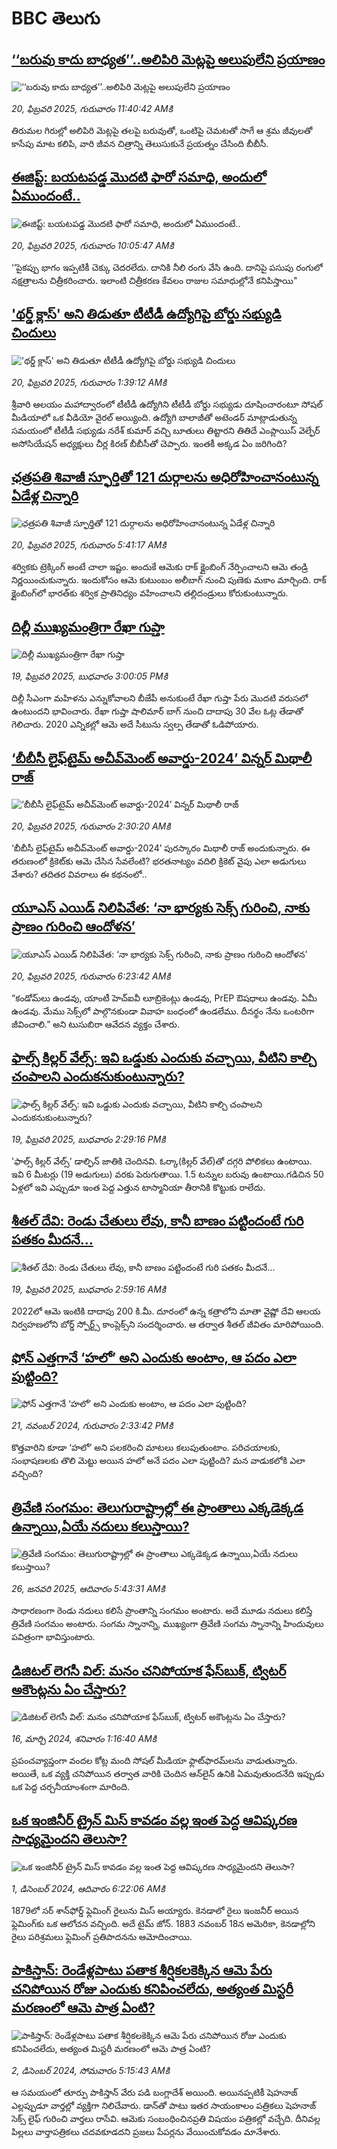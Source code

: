 # BBC తెలుగు## [‘‘బరువు కాదు బాధ్యత’’..అలిపిరి మెట్లపై అలుపులేని ప్రయాణం](https://www.bbc.com/telugu/articles/cj0q8g5yl89o?at_campaign=githubrss)![‘‘బరువు కాదు బాధ్యత’’..అలిపిరి మెట్లపై అలుపులేని ప్రయాణం](https://ichef.bbci.co.uk/ace/standard/240/cpsprodpb/6c41/live/c3eb13f0-ef75-11ef-966d-25c015c09dbc.jpg)_20, ఫిబ్రవరి 2025, గురువారం 11:40:42 AMకి_తిరుమల గిరుల్లో అలిపిరి మెట్లపై  తలపై బరువుతో, ఒంటిపై చెమటతో సాగే ఆ శ్రమ జీవులతో కాసేపు మాట కలిపి, వారి జీవన చిత్రాన్ని తెలుసుకునే ప్రయత్నం చేసింది బీబీసీ.## [ఈజిప్ట్: బయటపడ్డ మొదటి ఫారో సమాధి, అందులో ఏముందంటే..](https://www.bbc.com/telugu/articles/cq6y4l2lyppo?at_campaign=githubrss)![ఈజిప్ట్: బయటపడ్డ మొదటి ఫారో సమాధి, అందులో ఏముందంటే..](https://ichef.bbci.co.uk/ace/standard/240/cpsprodpb/e66f/live/d02bdc20-ef67-11ef-a467-85bd361ad9bb.jpg)_20, ఫిబ్రవరి 2025, గురువారం 10:05:47 AMకి_‘‘పైకప్పు భాగం ఇప్పటికీ చెక్కు చెదరలేదు. దానికి నీలి రంగు వేసి ఉంది. దానిపై పసుపు రంగులో నక్షత్రాలను చిత్రీకరించారు. ఇలాంటి చిత్రీకరణ కేవలం రాజుల సమాధుల్లోనే కనిపిస్తాయి"## ['థర్డ్ క్లాస్' అని తిడుతూ టీటీడీ ఉద్యోగిపై బోర్డు సభ్యుడి చిందులు](https://www.bbc.com/telugu/articles/c2d4gyzg5pgo?at_campaign=githubrss)!['థర్డ్ క్లాస్' అని తిడుతూ టీటీడీ ఉద్యోగిపై బోర్డు సభ్యుడి చిందులు](https://ichef.bbci.co.uk/ace/standard/240/cpsprodpb/e948/live/6d6c97a0-eed6-11ef-bd1b-d536627785f2.jpg)_20, ఫిబ్రవరి 2025, గురువారం 1:39:12 AMకి_శ్రీవారి ఆలయం మహాద్వారంలో టీటీడీ ఉద్యోగిని టీటీడీ బోర్డు సభ్యుడు దూషించారంటూ సోషల్ మీడియాలో ఒక వీడియో వైరల్ అయ్యింది. ఉద్యోగి బాలాజీతో అటెండర్‌ మాట్లాడుతున్న సమయంలో టీటీడీ సభ్యుడు నరేశ్ కుమార్ వచ్చి బూతులు తిట్టారని తితిదే ఎంప్లాయిస్ వెల్ఫేర్ అసోసియేషన్ అధ్యక్షులు చీర్ల కిరణ్ బీబీసీతో చెప్పారు. ఇంతకీ అక్కడ ఏం జరిగింది?## [ఛత్రపతి శివాజీ స్ఫూర్తితో 121 దుర్గాలను అధిరోహించానంటున్న ఏడేళ్ల చిన్నారి](https://www.bbc.com/telugu/articles/cdx2l7dw5e1o?at_campaign=githubrss)![ఛత్రపతి శివాజీ స్ఫూర్తితో 121 దుర్గాలను అధిరోహించానంటున్న ఏడేళ్ల చిన్నారి](https://ichef.bbci.co.uk/ace/standard/240/cpsprodpb/b5aa/live/6a577d80-eed8-11ef-a819-277e390a7a08.jpg)_20, ఫిబ్రవరి 2025, గురువారం 5:41:17 AMకి_శర్వికకు ట్రెక్కింగ్ అంటే చాలా ఇష్టం. అందుకే ఆమెకు రాక్ క్లైంబింగ్‌ నేర్పించాలని ఆమె తండ్రి నిర్ణయించుకున్నారు. ఇందుకోసం ఆమె కుటుంబం అలీబాగ్‌ నుంచి పుణెకు మకాం మార్చింది. రాక్ క్లైంబింగ్‌లో భారత్‌కు శర్విక ప్రాతినిధ్యం వహించాలని తల్లిదండ్రులు కోరుకుంటున్నారు.## [దిల్లీ ముఖ్యమంత్రిగా రేఖా గుప్తా](https://www.bbc.com/telugu/articles/cgq92j1wk8po?at_campaign=githubrss)![దిల్లీ ముఖ్యమంత్రిగా రేఖా గుప్తా](https://ichef.bbci.co.uk/ace/standard/240/cpsprodpb/1b35/live/b481dd80-eed1-11ef-8c04-eb11227da9fe.jpg)_19, ఫిబ్రవరి 2025, బుధవారం 3:00:05 PMకి_దిల్లీ సీఎంగా  మహిళను ఎన్నుకోవాలని బీజేపీ అనుకుంటే  రేఖా గుప్తా పేరు మొదటి వరుసలో ఉంటుందని భావించారు. రేఖా గుప్తా షాలిమార్ బాగ్ నుంచి దాదాపు 30 వేల ఓట్ల తేడాతో గెలిచారు. 2020 ఎన్నికల్లో ఆమె అదే సీటును స్వల్ప తేడాతో ఓడిపోయారు.## [‘బీబీసీ లైఫ్‌టైమ్ అచీవ్‌మెంట్ అవార్డు-2024’ విన్నర్ మిథాలీ రాజ్](https://www.bbc.com/telugu/articles/cn4m417d8g9o?at_campaign=githubrss)![‘బీబీసీ లైఫ్‌టైమ్ అచీవ్‌మెంట్ అవార్డు-2024’ విన్నర్ మిథాలీ రాజ్](https://ichef.bbci.co.uk/ace/standard/240/cpsprodpb/48f3/live/4a5a4a20-ef2e-11ef-855c-1dd88cc7dccb.png)_20, ఫిబ్రవరి 2025, గురువారం 2:30:20 AMకి_‘బీబీసీ లైఫ్‌టైమ్ అచీవ్‌మెంట్ అవార్డు-2024’ పురస్కారం మిథాలీ రాజ్ అందుకున్నారు. ఈ తరుణంలో క్రికెట్‌కు ఆమె చేసిన సేవలేంటి? భరతనాట్యం వదిలి క్రికెట్ వైపు ఎలా అడుగులు వేశారు? తదితర వివరాలు ఈ కథనంలో..## [యూఎస్ ఎయిడ్ నిలిపివేత: ‘నా భార్యకు సెక్స్ గురించి, నాకు ప్రాణం గురించి ఆందోళన’ ](https://www.bbc.com/telugu/articles/c7vdv3ne9n7o?at_campaign=githubrss)![యూఎస్ ఎయిడ్ నిలిపివేత: ‘నా భార్యకు సెక్స్ గురించి, నాకు ప్రాణం గురించి ఆందోళన’ ](https://ichef.bbci.co.uk/ace/standard/240/cpsprodpb/a710/live/88dcfc90-ef54-11ef-a319-fb4e7360c4ec.jpg)_20, ఫిబ్రవరి 2025, గురువారం 6:23:42 AMకి_“కండోమ్‌లు ఉండవు, యాంటీ హెచ్ఐవీ లూబ్రికెంట్లు ఉండవు, PrEP ఔషధాలు ఉండవు. ఏమీ ఉండవు. మేము సెక్స్‌లో పాల్గొనకుండా వివాహ బంధంలో ఉండలేము. దీనర్థం నేను ఒంటరిగా జీవించాలి.” అని టుసుబిరా ఆవేదన వ్యక్తం చేశారు.## [ఫాల్స్ కిల్లర్‌ వేల్స్‌: ఇవి ఒడ్డుకు ఎందుకు వచ్చాయి, వీటిని కాల్చి చంపాలని ఎందుకనుకుంటున్నారు?](https://www.bbc.com/telugu/articles/c0q1e2y30kno?at_campaign=githubrss)![ఫాల్స్ కిల్లర్‌ వేల్స్‌: ఇవి ఒడ్డుకు ఎందుకు వచ్చాయి, వీటిని కాల్చి చంపాలని ఎందుకనుకుంటున్నారు?](https://ichef.bbci.co.uk/ace/standard/240/cpsprodpb/f9f2/live/83cf7370-eeca-11ef-a319-fb4e7360c4ec.jpg)_19, ఫిబ్రవరి 2025, బుధవారం 2:29:16 PMకి_'ఫాల్స్ కిల్లర్ వేల్స్' డాల్ఫిన్ జాతికి చెందినవి. ఓర్కా(కిల్లర్ వేల్)తో దగ్గరి పోలికలు ఉంటాయి. ఇవి 6 మీటర్లు (19 అడుగులు) వరకు పెరుగుతాయి. 1.5 టన్నుల బరువు ఉంటాయి.గడిచిన 50 ఏళ్లలో ఇవి ఎప్పుడూ ఇంత పెద్ద ఎత్తున టాస్మానియా తీరానికి కొట్టుకు రాలేదు.## [శీతల్ దేవి: రెండు చేతులు లేవు, కానీ బాణం పట్టిందంటే గురి పతకం మీదనే...](https://www.bbc.com/telugu/articles/clyn5ddd5d1o?at_campaign=githubrss)![శీతల్ దేవి: రెండు చేతులు లేవు, కానీ బాణం పట్టిందంటే గురి పతకం మీదనే...](https://ichef.bbci.co.uk/ace/standard/240/cpsprodpb/49a5/live/40ce8450-ee82-11ef-a819-277e390a7a08.jpg)_19, ఫిబ్రవరి 2025, బుధవారం 2:59:16 AMకి_2022లో ఆమె ఇంటికి దాదాపు 200 కి.మీ. దూరంలో ఉన్న కత్రాలోని మాతా వైష్ణో దేవి ఆలయ నిర్వహణలోని బోర్డ్ స్పోర్ట్స్ కాంప్లెక్స్‌ని సందర్శించారు. ఆ తర్వాత శీతల్ జీవితం మారిపోయింది.## [ఫోన్ ఎత్తగానే ‘హలో’ అని ఎందుకు అంటాం, ఆ పదం ఎలా పుట్టింది?](https://www.bbc.com/telugu/articles/cgj7x7gdjq4o?at_campaign=githubrss)![ఫోన్ ఎత్తగానే ‘హలో’ అని ఎందుకు అంటాం, ఆ పదం ఎలా పుట్టింది?](https://ichef.bbci.co.uk/ace/standard/240/cpsprodpb/0618/live/7a20ebb0-a807-11ef-b21e-5359bd56d02f.jpg)_21, నవంబర్ 2024, గురువారం 2:33:42 PMకి_కొత్తవారిని కూడా ‘హలో’ అని పలకరించి మాటలు కలుపుతుంటాం.  పరిచయాలకు, సంభాషణలకు తొలి మెట్టు అయిన హలో అనే పదం ఎలా పుట్టింది? మన వాడుకలోకి ఎలా వచ్చింది?## [త్రివేణి సంగమం: తెలుగురాష్ట్రాల్లో ఈ ప్రాంతాలు ఎక్కడెక్కడ ఉన్నాయి,ఏయే నదులు కలుస్తాయి? ](https://www.bbc.com/telugu/articles/cz7elrr17jeo?at_campaign=githubrss)![త్రివేణి సంగమం: తెలుగురాష్ట్రాల్లో ఈ ప్రాంతాలు ఎక్కడెక్కడ ఉన్నాయి,ఏయే నదులు కలుస్తాయి? ](https://ichef.bbci.co.uk/ace/standard/240/cpsprodpb/9dad/live/7f50e780-da42-11ef-a37f-eba91255dc3d.jpg)_26, జనవరి 2025, ఆదివారం 5:43:31 AMకి_సాధారణంగా రెండు నదులు కలిసే ప్రాంతాన్ని సంగమం అంటారు. అదే మూడు నదులు కలిస్తే త్రివేణి సంగమం అంటారు. సంగమ స్నానాన్ని, ముఖ్యంగా త్రివేణి సంగమ స్నానాన్ని హిందువులు పవిత్రంగా భావిస్తుంటారు.## [డిజిటల్ లెగసీ విల్: మనం చనిపోయాక ఫేస్‌బుక్, ట్విటర్‌ అకౌంట్లను ఏం చేస్తారు?](https://www.bbc.com/telugu/articles/cx0zl1qeyq2o?at_campaign=githubrss)![డిజిటల్ లెగసీ విల్: మనం చనిపోయాక ఫేస్‌బుక్, ట్విటర్‌ అకౌంట్లను ఏం చేస్తారు?](https://ichef.bbci.co.uk/ace/standard/240/cpsprodpb/bea2/live/2323ffd0-e2d4-11ee-9410-0f893255c2a0.jpg)_16, మార్చి 2024, శనివారం 1:16:40 AMకి_ప్రపంచవ్యాప్తంగా వందల కోట్ల మంది సోషల్ మీడియా ఫ్లాట్‌ఫారమ్‌లను వాడుతున్నారు. అయితే, ఒక వ్యక్తి చనిపోయిన తర్వాత వారికి చెందిన ఆన్‌లైన్ ఉనికి ఏమవుతుందనేది ఇప్పుడు ఒక పెద్ద చర్చనీయాంశంగా మారింది.## [ఒక ఇంజినీర్ ట్రైన్ మిస్ కావడం వల్ల ఇంత పెద్ద ఆవిష్కరణ సాధ్యమైందని తెలుసా?](https://www.bbc.com/telugu/articles/c774y4mdrgdo?at_campaign=githubrss)![ఒక ఇంజినీర్ ట్రైన్ మిస్ కావడం వల్ల ఇంత పెద్ద ఆవిష్కరణ సాధ్యమైందని తెలుసా?](https://ichef.bbci.co.uk/ace/standard/240/cpsprodpb/d07c/live/d2f92490-ab19-11ef-8264-5f9791599833.jpg)_1, డిసెంబర్ 2024, ఆదివారం 6:22:06 AMకి_1879లో సర్ శాన్‌ఫోర్డ్ ఫ్లెమింగ్ రైలును మిస్ అయ్యారు. కెనడాలో రైలు ఇంజనీర్ అయిన ఫ్లెమింగ్‌కు ఒక ఆలోచన వచ్చింది. అదే టైమ్ జోన్‌. 
1883 నవంబర్ 18న అమెరికా, కెనడాల్లోని రైలు పరిశ్రమలు ఫ్లెమింగ్ ప్రతిపాదనను ఆమోదించాయి.## [పాకిస్తాన్: రెండేళ్లపాటు పతాక శీర్షికలకెక్కిన ఆమె పేరు  చనిపోయిన రోజు ఎందుకు కనిపించలేదు,  అత్యంత మిస్టరీ మరణంలో ఆమె పాత్ర ఏంటి? ](https://www.bbc.com/telugu/articles/c33dnv8l5yro?at_campaign=githubrss)![పాకిస్తాన్: రెండేళ్లపాటు పతాక శీర్షికలకెక్కిన ఆమె పేరు  చనిపోయిన రోజు ఎందుకు కనిపించలేదు,  అత్యంత మిస్టరీ మరణంలో ఆమె పాత్ర ఏంటి? ](https://ichef.bbci.co.uk/ace/standard/240/cpsprodpb/62a1/live/cea16000-aff7-11ef-bdf5-b7cb2fa86e10.png)_2, డిసెంబర్ 2024, సోమవారం 5:15:43 AMకి_ఆ సమయంలో తూర్పు పాకిస్తాన్ వేరు పడి బంగ్లాదేశ్ అయింది. అయినప్పటికీ షెహనాజ్ ఎల్లప్పుడూ వార్తల్లో వ్యక్తిగా నిలిచేవారు. డాన్‌తో పాటు ఇతర సాయంకాలం పత్రికలు షెహనాజ్ సెక్స్ లైఫ్ గురించి వార్తలు రాసేవి. ఆమెకు సంబంధించినప్రతి విషయం పత్రికల్లో వచ్చేది. దీనివల్ల పిల్లలు వార్తాపత్రికలు చదవకూడదని ప్రజలు పేపర్లను వేయించుకోవడం మానేశారు.